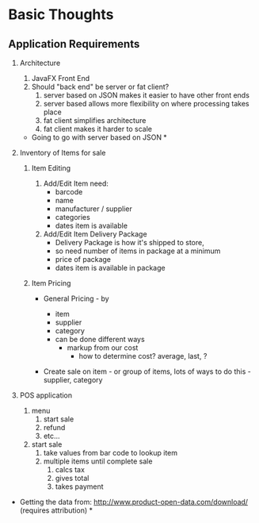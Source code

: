 # Basic Thoughts

## Application Requirements

1. Architecture

    1. JavaFX Front End
    1. Should "back end" be server or fat client?
        1. server based on JSON makes it easier to have other front ends
        1. server based allows more flexibility on where processing takes place
        1. fat client simplifies architecture
        1. fat client makes it harder to scale
        
    * Going to go with server based on JSON *         

1. Inventory of Items for sale

    1. Item Editing
        1. Add/Edit Item need:
            * barcode
            * name
            * manufacturer / supplier
            * categories
            * dates item is available
        1. Add/Edit Item Delivery Package
            * Delivery Package is how it's shipped to store, 
            * so need number of items in package at a minimum
            * price of package
            * dates item is available in package

    1. Item Pricing 
        * General Pricing - by
            * item
            * supplier
            * category
            * can be done different ways
                * markup from our cost
                    * how to determine cost? average, last, ?
                
        * Create sale on item - or group of items, lots of ways to do this - supplier, category

1. POS application
    1. menu
        1. start sale
        1. refund
        1. etc...
    1. start sale
        1. take values from bar code to lookup item
        1. multiple items until complete sale
            1. calcs tax
            1. gives total
            1. takes payment

* Getting the data from: http://www.product-open-data.com/download/ (requires attribution) *

